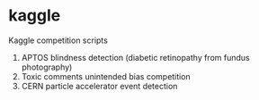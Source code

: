 # kaggle
Kaggle competition scripts


1. APTOS blindness detection (diabetic retinopathy from fundus photography)
1. Toxic comments unintended bias competition
1. CERN particle accelerator event detection
